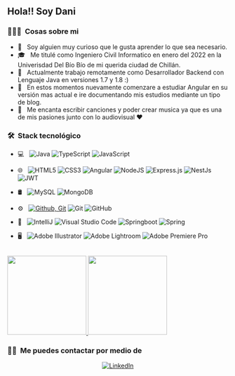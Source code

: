 <h2> Hola!! Soy Dani</h2>

<h3> 👨🏻‍💻 &nbsp;Cosas sobre mi </h3>

- 🤔 &nbsp; Soy alguien muy curioso que le gusta aprender lo que sea necesario.
- 🎓 &nbsp; Me titulé como Ingeniero Civil Informatico en enero del 2022 en la Univerisdad Del Bío Bío de mi querida ciudad de Chillán.
- 🏢 &nbsp; Actualmente trabajo remotamente como Desarrollador Backend con Lenguaje Java en versiones 1.7 y 1.8 :)
- 🌱 &nbsp; En estos momentos nuevamente comenzare a estudiar Angular en su versión mas actual e ire documentando mis estudios mediante un tipo de blog.
- 🎸 &nbsp; Me encanta escribir canciones y poder crear musica ya que es una de mis pasiones junto con lo audiovisual &hearts;

<h3> 🛠 &nbsp;Stack tecnológico</h3>

- 💻 &nbsp;
  ![Java](https://img.shields.io/badge/java-%23ED8B00.svg?style=for-the-badge&logo=java&logoColor=white)
  ![TypeScript](https://img.shields.io/badge/typescript-%23ED8B00.svg?style=for-the-badge&logo=typescript&logoColor=white)
  ![JavaScript](https://img.shields.io/badge/javascript-%23323330.svg?style=for-the-badge&logo=javascript&logoColor=%23F7DF1E)
  
  
- 🌐 &nbsp;
  ![HTML5](https://img.shields.io/badge/html5-%23E34F26.svg?style=for-the-badge&logo=html5&logoColor=white)
  ![CSS3](https://img.shields.io/badge/css3-%231572B6.svg?style=for-the-badge&logo=css3&logoColor=white)
  ![Angular](https://img.shields.io/badge/angular-%23DD0031.svg?style=for-the-badge&logo=angular&logoColor=white)
  ![NodeJS](https://img.shields.io/badge/node.js-6DA55F?style=for-the-badge&logo=node.js&logoColor=white)
  ![Express.js](https://img.shields.io/badge/express.js-%23404d59.svg?style=for-the-badge&logo=express&logoColor=%2361DAFB)
  ![NestJs](https://img.shields.io/badge/nestjs-%23ED8B00.svg?style=for-the-badge&logo=nestjs&logoColor=white)
  ![JWT](https://img.shields.io/badge/JWT-black?style=for-the-badge&logo=JSON%20web%20tokens)
  
- 🛢 &nbsp;
  ![MySQL](https://img.shields.io/badge/mysql-%2300f.svg?style=for-the-badge&logo=mysql&logoColor=white)
  ![MongoDB](https://img.shields.io/badge/MongoDB-%234ea94b.svg?style=for-the-badge&logo=mongodb&logoColor=white)
- ⚙️ &nbsp;
  [![Github, Git](https://skills.thijs.gg/icons?i=github,git)](https://skills.thijs.gg)
  ![Git](https://img.shields.io/badge/git-%23F05033.svg?style=for-the-badge&logo=git&logoColor=white)
  ![GitHub](https://img.shields.io/badge/github-%23121011.svg?style=for-the-badge&logo=github&logoColor=white)
- 🔧 &nbsp;
        ![IntelliJ](https://img.shields.io/badge/IntelliJ-FE7A16.svg?style=for-the-badge&logo=IntelliJ&logoColor=black)
	![Visual Studio Code](https://img.shields.io/badge/Visual%20Studio%20Code-0078d7.svg?style=for-the-badge&logo=visual-studio-code&logoColor=white)
	![Springboot](https://img.shields.io/badge/springboot-%236DB33F.svg?style=for-the-badge&logo=springboot&logoColor=green)
        ![Spring](https://img.shields.io/badge/spring-%23ED8B00.svg?style=for-the-badge&logo=spring&logoColor=green)
- 🖥 &nbsp;
  ![Adobe Illustrator](https://img.shields.io/badge/adobe%20illustrator-%23FF9A00.svg?style=for-the-badge&logo=adobe%20illustrator&logoColor=white)
  ![Adobe Lightroom](https://img.shields.io/badge/Adobe%20Lightroom-31A8FF.svg?style=for-the-badge&logo=Adobe%20Lightroom&logoColor=white)
  ![Adobe Premiere Pro](https://img.shields.io/badge/Adobe%20Premiere%20Pro-9999FF.svg?style=for-the-badge&logo=Adobe%20Premiere%20Pro&logoColor=white)

<br/>

<a href="https://github.com/DanielArellano97">
  <img height="180em" src="https://github-readme-stats.vercel.app/api?username=DanielArellano97&theme=buefy&show_icons=true" />
  <img height="180em" src="https://github-readme-stats.vercel.app/api/top-langs/?username=DanielArellano97&theme=buefy&layout=compact" />
</a>

<br/>

<h3> 🤝🏻 &nbsp;Me puedes contactar por medio de </h3>

<p align="center">
<a href="https://www.linkedin.com/in/daniel-arellano-a8979a18b/"><img alt="LinkedIn" src="https://img.shields.io/badge/LinkedIn-Daniel_Arellano_Gonzalez-blue?style=flat-square&logo=linkedin"></a>
</p>
